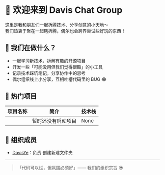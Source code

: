 # 👋 欢迎来到 Davis Chat Group

这里是我和朋友们一起折腾技术、分享创意的小天地～  
我们热衷于聚在一起瞎折腾，偶尔也会跨界尝试些好玩的东西！


## 🚀 我们在做什么？

- 一起学习新技术，拆解有趣的开源项目
- 开发一些「可能没用但我们觉得很酷」的小工具
- 记录技术踩坑笔记，分享协作中的思考
- 偶尔组织线上小分享，互相吐槽代码里的 BUG 😂


## 🌟 热门项目

| 项目名称 | 简介 | 技术栈 |
|----------|------|--------|
|  | 暂时还没有启动项目 | None |


## 👥 组织成员

- [DavisYe](https://github.com/DavisYe)：负责 创建新建文件夹


---

> 「代码可以烂，但氛围必须好」—— 我们的组织宗旨 😎
